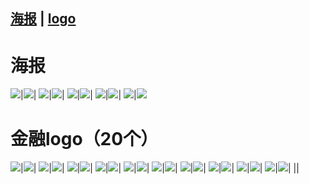 ## [海报](#海报) | [logo](#logo)

# 海报
![](https://img.zcool.cn/community/0178ed5c274197a8012029ac14be81.jpg@1280w_1l_2o_100sh.jpg)|![](https://img.zcool.cn/community/016e855c274076a8012029ac031ee8.jpg@1280w_1l_2o_100sh.jpg)|
![](https://img.zcool.cn/community/0158bd5c274076a8012029ac9395ea.jpg@1280w_1l_2o_100sh.jpg)|![](https://img.zcool.cn/community/01f1415c274264a8012029ace9d21b.jpg@1280w_1l_2o_100sh.jpg)|
![](https://img.zcool.cn/community/01eb4d5dfb43d0a80120a895ac22f2.jpg@1280w_1l_2o_100sh.jpg)|![](https://img.zcool.cn/community/01aa495dfb43cfa80120a895ed1054.jpg@1280w_1l_2o_100sh.jpg)|
![](https://img.zcool.cn/community/01638b5dfb43cfa80120a895a6c7d9.jpg@1280w_1l_2o_100sh.jpg)|![](https://img.zcool.cn/community/0177905dfb43cda80120a895b2b37c.jpg@1280w_1l_2o_100sh.jpg)|
![](https://img.zcool.cn/community/01558e5dfb43cfa8012165188a6738.jpg@1280w_1l_2o_100sh.jpg)|![](https://img.zcool.cn/community/01deae5dfb43cea801216518dc5d03.jpg@1280w_1l_2o_100sh.jpg)

# 金融logo（20个）

![](https://img.zcool.cn/community/0166af575b18130000012e7eaa66d4.png@1280w_1l_2o_100sh.png)|![](https://img.zcool.cn/community/01a2f2575b18150000012e7ee94130.png@1280w_1l_2o_100sh.png)|
![](https://img.zcool.cn/community/0100ab575b1b780000012e7e649503.png@1280w_1l_2o_100sh.png)|![](https://img.zcool.cn/community/01614c575b18130000018c1becc2f1.png@1280w_1l_2o_100sh.png)|
![](https://img.zcool.cn/community/015af0575b18150000012e7e93d17d.png@1280w_1l_2o_100sh.png)|![](https://img.zcool.cn/community/0183eb575b18160000018c1b441245.png@1280w_1l_2o_100sh.png)|
![](https://img.zcool.cn/community/01c3a0575b18160000018c1b066fe1.png@1280w_1l_2o_100sh.png)|![](https://img.zcool.cn/community/01a8a3575b18160000012e7eb74789.png@1280w_1l_2o_100sh.png)|
![](https://img.zcool.cn/community/0185ea575b18160000018c1baf320d.png@1280w_1l_2o_100sh.png)|![](https://img.zcool.cn/community/0165c9575b18160000012e7ef41802.png@1280w_1l_2o_100sh.png)|
![](https://img.zcool.cn/community/019637575b18160000012e7e911e87.png@1280w_1l_2o_100sh.png)|![](https://img.zcool.cn/community/01d716575b18170000018c1b331bfe.png@1280w_1l_2o_100sh.png)|
![](https://img.zcool.cn/community/010007575b18170000012e7e884caa.png@1280w_1l_2o_100sh.png)|![](https://img.zcool.cn/community/014060575b18170000018c1b4dbca1.png@1280w_1l_2o_100sh.png)|
![](https://img.zcool.cn/community/01c703575b18170000018c1bfbc211.png@1280w_1l_2o_100sh.png)|![](https://img.zcool.cn/community/01a1c2575b18170000012e7e3d1bde.png@1280w_1l_2o_100sh.png)|
![](https://img.zcool.cn/community/01242a575b18170000012e7e90e6df.png@1280w_1l_2o_100sh.png)|![](https://img.zcool.cn/community/015d30575b18180000012e7ebe8e60.png@1280w_1l_2o_100sh.png)|
![](https://img.zcool.cn/community/01d8af575b18180000018c1b97a1c6.png@1280w_1l_2o_100sh.png)|![](https://img.zcool.cn/community/0164ec575b18180000018c1bd2163c.png@1280w_1l_2o_100sh.png)|
![]()|![]()|
